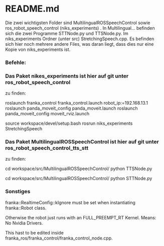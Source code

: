 # README.md

Die zwei wichtigsten Folder sind MultilingualROSSpeechControl sowie ros_robot_speech_control (niks_experiments) . In Multilingual... befinden sich die zwei Programme STTNode.py und TTSNode.py. Im niks_experiments Ordner (unter src) StretchingSpeech.cpp. Es befinden sich hier noch mehrere andere Files, was daran liegt, dass dies nur eine Kopie von niks_experiments ist.

### Befehle:

### Das Paket nikes_experiments ist hier auf git unter ros_robot_speech_control
 zu finden:
 
roslaunch franka_control franka_control.launch robot_ip:=192.168.13.1
roslaunch panda_moveit_config panda_moveit.launch
roslaunch panda_moveit_config moveit_rviz.launch


source workspace/devel/setup.bash
rosrun niks_experiments StretchingSpeech


### Das Paket MultilingualROSSpeechControl ist hier auf git unter ros_robot_speech_control_tts_stt
zu finden:

cd workspace/src/MultilingualROSSpeechControl/
python TTSNode.py

cd workspace/src/MultilingualROSSpeechControl/
python STTNode.py


### Sonstiges

franka::RealtimeConfig::kIgnore must be set when instantiating franka::Robot class.

Otherwise the robot just runs with an FULL_PREEMPT_RT Kernel. Means: No Nvidia Drivers.

This hast to be edited inside franka_ros/franka_control/franka_control_node.cpp. 

